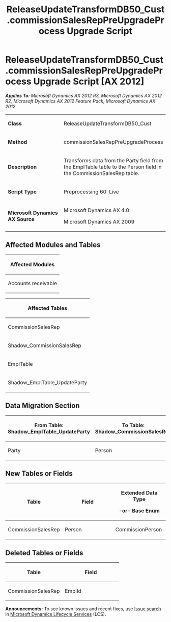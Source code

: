 ﻿---
title: ReleaseUpdateTransformDB50_Cust.commissionSalesRepPreUpgradeProcess Upgrade Script
TOCTitle: ReleaseUpdateTransformDB50_Cust.commissionSalesRepPreUpgradeProcess Upgrade Script
ms:assetid: 42335016-cef5-4d4d-5901-83575e9fb349
ms:mtpsurl: https://msdn.microsoft.com/en-us/library/JJ718844(v=AX.60)
ms:contentKeyID: 49707888
ms.date: 05/18/2015
mtps_version: v=AX.60
---

# ReleaseUpdateTransformDB50\_Cust.commissionSalesRepPreUpgradeProcess Upgrade Script [AX 2012]


_**Applies To:** Microsoft Dynamics AX 2012 R3, Microsoft Dynamics AX 2012 R2, Microsoft Dynamics AX 2012 Feature Pack, Microsoft Dynamics AX 2012_

<table>
<colgroup>
<col style="width: 50%" />
<col style="width: 50%" />
</colgroup>
<tbody>
<tr class="odd">
<td><p><strong>Class</strong></p></td>
<td><p>ReleaseUpdateTransformDB50_Cust</p></td>
</tr>
<tr class="even">
<td><p><strong>Method</strong></p></td>
<td><p>commissionSalesRepPreUpgradeProcess</p></td>
</tr>
<tr class="odd">
<td><p><strong>Description</strong></p></td>
<td><p>Transforms data from the Party field from the EmplTable table to the Person field in the CommissionSalesRep table.</p></td>
</tr>
<tr class="even">
<td><p><strong>Script Type</strong></p></td>
<td><p>Preprocessing 60: Live</p></td>
</tr>
<tr class="odd">
<td><p><strong>Microsoft Dynamics AX Source</strong></p></td>
<td><p>Microsoft Dynamics AX 4.0</p>
<p>Microsoft Dynamics AX 2009</p></td>
</tr>
</tbody>
</table>


## Affected Modules and Tables

<table>
<colgroup>
<col style="width: 100%" />
</colgroup>
<thead>
<tr class="header">
<th><p>Affected Modules</p></th>
</tr>
</thead>
<tbody>
<tr class="odd">
<td><p>Accounts receivable</p></td>
</tr>
</tbody>
</table>


<table>
<colgroup>
<col style="width: 100%" />
</colgroup>
<thead>
<tr class="header">
<th><p>Affected Tables</p></th>
</tr>
</thead>
<tbody>
<tr class="odd">
<td><p>CommissionSalesRep</p></td>
</tr>
<tr class="even">
<td><p>Shadow_CommissionSalesRep</p></td>
</tr>
<tr class="odd">
<td><p>EmplTable</p></td>
</tr>
<tr class="even">
<td><p>Shadow_EmplTable_UpdateParty</p></td>
</tr>
</tbody>
</table>


## Data Migration Section

<table>
<colgroup>
<col style="width: 50%" />
<col style="width: 50%" />
</colgroup>
<thead>
<tr class="header">
<th><p>From Table: Shadow_EmplTable_UpdateParty</p></th>
<th><p>To Table: Shadow_CommissionSalesRep</p></th>
</tr>
</thead>
<tbody>
<tr class="odd">
<td><p>Party</p></td>
<td><p>Person</p></td>
</tr>
</tbody>
</table>


## New Tables or Fields

<table>
<colgroup>
<col style="width: 33%" />
<col style="width: 33%" />
<col style="width: 33%" />
</colgroup>
<thead>
<tr class="header">
<th><p>Table</p></th>
<th><p>Field</p></th>
<th><p>Extended Data Type</p>
<p>-or- Base Enum</p></th>
</tr>
</thead>
<tbody>
<tr class="odd">
<td><p>CommissionSalesRep</p></td>
<td><p>Person</p></td>
<td><p>CommissionPerson</p></td>
</tr>
</tbody>
</table>


## Deleted Tables or Fields

<table>
<colgroup>
<col style="width: 50%" />
<col style="width: 50%" />
</colgroup>
<thead>
<tr class="header">
<th><p>Table</p></th>
<th><p>Field</p></th>
</tr>
</thead>
<tbody>
<tr class="odd">
<td><p>CommissionSalesRep</p></td>
<td><p>EmplId</p></td>
</tr>
</tbody>
</table>

  
**Announcements:** To see known issues and recent fixes, use [Issue search](http://go.microsoft.com/fwlink/?linkid=389258) in [Microsoft Dynamics Lifecycle Services](http://go.microsoft.com/fwlink/?linkid=306505) (LCS).

